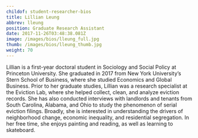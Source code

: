 ```yaml
---
childof: student-researcher-bios
title: Lillian Leung
abbrev: lleung
position: Graduate Research Assistant
date: 2017-11-26T03:48:38.081Z
image: /images/bios/lleung_full.jpg
thumb: /images/bios/lleung_thumb.jpg
weight: 70
---
```

Lillian is a first-year doctoral student in Sociology and Social Policy at Princeton University. She graduated in 2017 from New York University’s Stern School of Business, where she studied Economics and Global Business. Prior to her graduate studies, Lillian was a research specialist at the Eviction Lab, where she helped collect, clean, and analyze eviction records. She has also conducted interviews with landlords and tenants from South Carolina, Alabama, and Ohio to study the phenomenon of serial eviction filings. Broadly, she is interested in understanding the drivers of neighborhood change, economic inequality, and residential segregation. In her free time, she enjoys painting and reading, as well as learning to skateboard.

